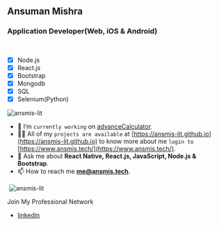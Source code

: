 <h2>Ansuman Mishra</h2>
<h3>Application Developer(Web, iOS & Android)</h3><br>

- [x] Node.js
- [x] React.js
- [x] Bootstrap
- [x] Mongodb
- [x] SQL
- [x] Selenium(Python)

<p align="left"> <img src="https://komarev.com/ghpvc/?username=ansmis-lit&style=plastic&color=blueviolet" alt="ansmis-lit" /></p>

- 🔭 I’m `currently working` on [advanceCalculator](https://github.com/ansmis-lit/advanceCalculator).
- 👨‍💻 All of my `projects are available` at [https://ansmis-lit.github.io](https://ansmis-lit.github.io) to know more about me `login to` [https://www.ansmis.tech/](https://www.ansmis.tech/).
- 💬 Ask me about **React Native, React.js, JavaScript, Node.js & Bootstrap**.
- 📫 How to reach me [**me@ansmis.tech**](mailto:me@ansmis.tech).

<p>&nbsp;<img align="center" src="https://github-readme-stats.vercel.app/api?username=ansmis-lit&show_icons=true" alt="ansmis-lit" /></p>

Join My Professional Network
- [linkedin](https://www.linkedin.com/in/ansuman-mishra-software-developer/)
